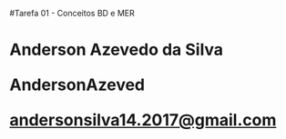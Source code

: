 #Tarefa 01 - Conceitos BD e MER <h1>


Anderson Azevedo da Silva

AndersonAzeved

andersonsilva14.2017@gmail.com